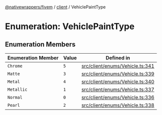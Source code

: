 [@nativewrappers/fivem](../../README.md) / [client](../README.md) / VehiclePaintType

# Enumeration: VehiclePaintType

## Enumeration Members

| Enumeration Member | Value | Defined in |
| ------ | ------ | ------ |
| `Chrome` | `5` | [src/client/enums/Vehicle.ts:341](https://github.com/nativewrappers/fivem/blob/48a3f351defb1a6508113ef71a8290d8cb1a458c/src/client/enums/Vehicle.ts#L341) |
| `Matte` | `3` | [src/client/enums/Vehicle.ts:339](https://github.com/nativewrappers/fivem/blob/48a3f351defb1a6508113ef71a8290d8cb1a458c/src/client/enums/Vehicle.ts#L339) |
| `Metal` | `4` | [src/client/enums/Vehicle.ts:340](https://github.com/nativewrappers/fivem/blob/48a3f351defb1a6508113ef71a8290d8cb1a458c/src/client/enums/Vehicle.ts#L340) |
| `Metallic` | `1` | [src/client/enums/Vehicle.ts:337](https://github.com/nativewrappers/fivem/blob/48a3f351defb1a6508113ef71a8290d8cb1a458c/src/client/enums/Vehicle.ts#L337) |
| `Normal` | `0` | [src/client/enums/Vehicle.ts:336](https://github.com/nativewrappers/fivem/blob/48a3f351defb1a6508113ef71a8290d8cb1a458c/src/client/enums/Vehicle.ts#L336) |
| `Pearl` | `2` | [src/client/enums/Vehicle.ts:338](https://github.com/nativewrappers/fivem/blob/48a3f351defb1a6508113ef71a8290d8cb1a458c/src/client/enums/Vehicle.ts#L338) |

